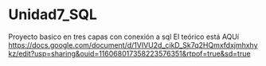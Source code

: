 # Unidad7_SQL
Proyecto basico en tres capas con conexión a sql
El teórico está AQUí https://docs.google.com/document/d/1VIVU2d_cikD_Sk7q2HQmxfdxjmhxhykz/edit?usp=sharing&ouid=116068017358223576351&rtpof=true&sd=true
